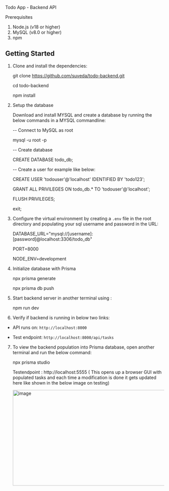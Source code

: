 Todo App - Backend API

Prerequisites

1. Node.js (v18 or higher)
2. MySQL (v8.0 or higher)
3. npm


## Getting Started

1. Clone and install the dependencies:
   
   git clone https://github.com/suveda/todo-backend.git
   
   cd todo-backend

   npm install

2. Setup the database

   Download and install MYSQL and create a database by running the below commands in a MYSQL commandline:

   -- Connect to MySQL as root

    mysql -u root -p

    -- Create database

   CREATE DATABASE todo_db;

    -- Create a user for example like below:

    CREATE USER 'todouser'@'localhost' IDENTIFIED BY 'todo123';

    GRANT ALL PRIVILEGES ON todo_db.* TO 'todouser'@'localhost';

    FLUSH PRIVILEGES;

    exit;

3. Configure the virtual environment by creating a `.env` file in the root directory and populating your sql username and password in the URL:

   DATABASE_URL="mysql://[username]:[password]@localhost:3306/todo_db"

   PORT=8000

   NODE_ENV=development

4. Initialize database with Prisma

   npx prisma generate

   npx prisma db push

5. Start backend server in another terminal using :

   npm run dev

6. Verify if backend is running in below two links:

  - API runs on: `http://localhost:8000`
    
  - Test endpoint: `http://localhost:8000/api/tasks`


7. To view the backend population into Prisma database, open another terminal and run the below command:

   npx prisma studio

   Testendpoint : http://localhost:5555 ( This opens up a browser GUI with populated tasks and each time a modification is done it gets updated here like shown in the below image on testing)

   <img width="1687" height="302" alt="image" src="https://github.com/user-attachments/assets/724ef66e-94ef-4d7d-b895-f1e0169521ae" />



   

   
